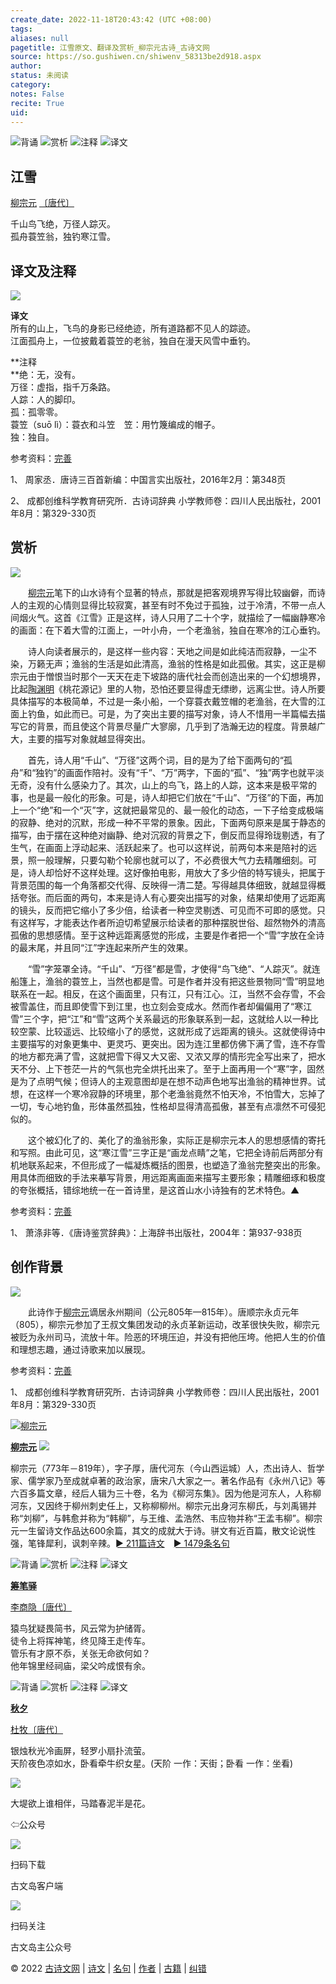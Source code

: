 ```yaml
---
create_date: 2022-11-18T20:43:42 (UTC +08:00)
tags: 
aliases: null
pagetitle: 江雪原文、翻译及赏析_柳宗元古诗_古诗文网
source: https://so.gushiwen.cn/shiwenv_58313be2d918.aspx
author: 
status: 未阅读
category: 
notes: False
recite: True
uid: 
---
```


![背诵](https://song.gushiwen.cn/siteimg/bei-pic.png) ![赏析](https://song.gushiwen.cn/siteimg/shang-pic.png) ![注释](https://song.gushiwen.cn/siteimg/zhu-pic.png) ![译文](https://song.gushiwen.cn/siteimg/yi-pic.png)

## 江雪

[柳宗元](https://so.gushiwen.cn/authorv_0ba13a22799e.aspx) [〔唐代〕](https://so.gushiwen.cn/shiwens/default.aspx?cstr=%e5%94%90%e4%bb%a3)

千山鸟飞绝，万径人踪灭。  
孤舟蓑笠翁，独钓寒江雪。

## 译文及注释

![](https://song.gushiwen.cn/siteimg/speak-er.png)

**译文**  
所有的山上，飞鸟的身影已经绝迹，所有道路都不见人的踪迹。  
江面孤舟上，一位披戴着蓑笠的老翁，独自在漫天风雪中垂钓。

**注释  
**绝：无，没有。  
万径：虚指，指千万条路。  
人踪：人的脚印。  
孤：孤零零。  
蓑笠（suō lì）：蓑衣和斗笠　笠：用竹篾编成的帽子。  
独：独自。

参考资料：[完善](https://so.gushiwen.cn/jiucuo.aspx?u=%e7%bf%bb%e8%af%91697%e3%80%8a%e8%af%91%e6%96%87%e5%8f%8a%e6%b3%a8%e9%87%8a%e3%80%8b)

1、 周家丞．唐诗三百首新编：中国言实出版社，2016年2月：第348页

2、 成都创维科学教育研究所．古诗词辞典 小学教师卷：四川人民出版社，2001年8月：第329-330页

## 赏析

![](https://song.gushiwen.cn/siteimg/speak-er.png)

　　[柳宗元](https://so.gushiwen.cn/authorv_0ba13a22799e.aspx)笔下的山水诗有个显著的特点，那就是把客观境界写得比较幽僻，而诗人的主观的心情则显得比较寂寞，甚至有时不免过于孤独，过于冷清，不带一点人间烟火气。这首《江雪》正是这样，诗人只用了二十个字，就描绘了一幅幽静寒冷的画面：在下着大雪的江面上，一叶小舟，一个老渔翁，独自在寒冷的江心垂钓。

　　诗人向读者展示的，是这样一些内容：天地之间是如此纯洁而寂静，一尘不染，万籁无声；渔翁的生活是如此清高，渔翁的性格是如此孤傲。其实，这正是柳宗元由于憎恨当时那个一天天在走下坡路的唐代社会而创造出来的一个幻想境界，比起[陶渊明](https://so.gushiwen.cn/authorv_07d17f8539d7.aspx)《桃花源记》里的人物，恐怕还要显得虚无缥缈，远离尘世。诗人所要具体描写的本极简单，不过是一条小船，一个穿蓑衣戴笠帽的老渔翁，在大雪的江面上钓鱼，如此而已。可是，为了突出主要的描写对象，诗人不惜用一半篇幅去描写它的背景，而且使这个背景尽量广大寥廓，几乎到了浩瀚无边的程度。背景越广大，主要的描写对象就越显得突出。

　　首先，诗人用“千山”、“万径”这两个词，目的是为了给下面两句的“孤舟”和“独钓”的画面作陪衬。没有“千”、“万”两字，下面的“孤”、“独”两字也就平淡无奇，没有什么感染力了。其次，山上的鸟飞，路上的人踪，这本来是极平常的事，也是最一般化的形象。可是，诗人却把它们放在“千山”、“万径”的下面，再加上一个“绝”和一个“灭”字，这就把最常见的、最一般化的动态，一下子给变成极端的寂静、绝对的沉默，形成一种不平常的景象。因此，下面两句原来是属于静态的描写，由于摆在这种绝对幽静、绝对沉寂的背景之下，倒反而显得玲珑剔透，有了生气，在画面上浮动起来、活跃起来了。也可以这样说，前两句本来是陪衬的远景，照一般理解，只要勾勒个轮廓也就可以了，不必费很大气力去精雕细刻。可是，诗人却恰好不这样处理。这好像拍电影，用放大了多少倍的特写镜头，把属于背景范围的每一个角落都交代得、反映得一清二楚。写得越具体细致，就越显得概括夸张。而后面的两句，本来是诗人有心要突出描写的对象，结果却使用了远距离的镜头，反而把它缩小了多少倍，给读者一种空灵剔透、可见而不可即的感觉。只有这样写，才能表达作者所迫切希望展示给读者的那种摆脱世俗、超然物外的清高孤傲的思想感情。至于这种远距离感觉的形成，主要是作者把一个“雪”字放在全诗的最末尾，并且同“江”字连起来所产生的效果。

　　“雪”字笼罩全诗。“千山”、“万径”都是雪，才使得“鸟飞绝”、“人踪灭”。就连船篷上，渔翁的蓑笠上，当然也都是雪。可是作者并没有把这些景物同“雪”明显地联系在一起。相反，在这个画面里，只有江，只有江心。江，当然不会存雪，不会被雪盖住，而且即使雪下到江里，也立刻会变成水。然而作者却偏偏用了“寒江雪”三个字，把“江”和“雪”这两个关系最远的形象联系到一起，这就给人以一种比较空蒙、比较遥远、比较缩小了的感觉，这就形成了远距离的镜头。这就使得诗中主要描写的对象更集中、更灵巧、更突出。因为连江里都仿佛下满了雪，连不存雪的地方都充满了雪，这就把雪下得又大又密、又浓又厚的情形完全写出来了，把水天不分、上下苍茫一片的气氛也完全烘托出来了。至于上面再用一个“寒”字，固然是为了点明气候；但诗人的主观意图却是在想不动声色地写出渔翁的精神世界。试想，在这样一个寒冷寂静的环境里，那个老渔翁竟然不怕天冷，不怕雪大，忘掉了一切，专心地钓鱼，形体虽然孤独，性格却显得清高孤傲，甚至有点凛然不可侵犯似的。

　　这个被幻化了的、美化了的渔翁形象，实际正是柳宗元本人的思想感情的寄托和写照。由此可见，这“寒江雪”三字正是“画龙点睛”之笔，它把全诗前后两部分有机地联系起来，不但形成了一幅凝炼概括的图景，也塑造了渔翁完整突出的形象。用具体而细致的手法来摹写背景，用远距离画面来描写主要形象；精雕细琢和极度的夸张概括，错综地统一在一首诗里，是这首山水小诗独有的艺术特色。▲

参考资料：[完善](https://so.gushiwen.cn/jiucuo.aspx?u=%e8%b5%8f%e6%9e%90814%e3%80%8a%e8%b5%8f%e6%9e%90%e3%80%8b)

1、 萧涤非等．《唐诗鉴赏辞典》：上海辞书出版社，2004年：第937-938页

## 创作背景

![](https://song.gushiwen.cn/siteimg/speak-er.png)

　　此诗作于[柳宗元](https://so.gushiwen.cn/authorv_0ba13a22799e.aspx)谪居永州期间（公元805年—815年）。唐顺宗永贞元年（805），柳宗元参加了王叔文集团发动的永贞革新运动，改革很快失败，柳宗元被贬为永州司马，流放十年。险恶的环境压迫，并没有把他压垮。他把人生的价值和理想志趣，通过诗歌来加以展现。

参考资料：[完善](https://so.gushiwen.cn/jiucuo.aspx?u=%e8%b5%8f%e6%9e%9020990%e3%80%8a%e5%88%9b%e4%bd%9c%e8%83%8c%e6%99%af%e3%80%8b)

1、 成都创维科学教育研究所．古诗词辞典 小学教师卷：四川人民出版社，2001年8月：第329-330页

[![柳宗元](https://song.gushiwen.cn/authorImg/liuzongyuan.jpg)](https://so.gushiwen.cn/authorv_0ba13a22799e.aspx)

[**柳宗元**](https://so.gushiwen.cn/authorv_0ba13a22799e.aspx) ![](https://song.gushiwen.cn/siteimg/speak-er.png)

柳宗元（773年－819年），字子厚，唐代河东（今山西运城）人，杰出诗人、哲学家、儒学家乃至成就卓著的政治家，唐宋八大家之一。著名作品有《永州八记》等六百多篇文章，经后人辑为三十卷，名为《柳河东集》。因为他是河东人，人称柳河东，又因终于柳州刺史任上，又称柳柳州。柳宗元出身河东柳氏，与刘禹锡并称“刘柳”，与韩愈并称为“韩柳”，与王维、孟浩然、韦应物并称“王孟韦柳”。柳宗元一生留诗文作品达600余篇，其文的成就大于诗。骈文有近百篇，散文论说性强，笔锋犀利，讽刺辛辣。[► 211篇诗文](https://so.gushiwen.cn/shiwens/default.aspx?astr=%e6%9f%b3%e5%ae%97%e5%85%83)　[► 1479条名句](https://so.gushiwen.cn/mingjus/default.aspx?astr=%e6%9f%b3%e5%ae%97%e5%85%83)

![背诵](https://song.gushiwen.cn/siteimg/bei-pic.png) ![赏析](https://song.gushiwen.cn/siteimg/shang-pic.png) ![注释](https://song.gushiwen.cn/siteimg/zhu-pic.png) ![译文](https://song.gushiwen.cn/siteimg/yi-pic.png)

[**筹笔驿**](https://so.gushiwen.cn/shiwenv_1c83ec8bc760.aspx)

[李商隐](https://so.gushiwen.cn/authorv.aspx?name=%e6%9d%8e%e5%95%86%e9%9a%90)[〔唐代〕](https://so.gushiwen.cn/shiwens/default.aspx?cstr=%e5%94%90%e4%bb%a3)

猿鸟犹疑畏简书，风云常为护储胥。  
徒令上将挥神笔，终见降王走传车。  
管乐有才原不忝，关张无命欲何如？  
他年锦里经祠庙，梁父吟成恨有余。

![背诵](https://song.gushiwen.cn/siteimg/bei-pic.png) ![赏析](https://song.gushiwen.cn/siteimg/shang-pic.png) ![注释](https://song.gushiwen.cn/siteimg/zhu-pic.png) ![译文](https://song.gushiwen.cn/siteimg/yi-pic.png)

[**秋夕**](https://so.gushiwen.cn/shiwenv_bbe4155bdc90.aspx)

[杜牧](https://so.gushiwen.cn/authorv.aspx?name=%e6%9d%9c%e7%89%a7)[〔唐代〕](https://so.gushiwen.cn/shiwens/default.aspx?cstr=%e5%94%90%e4%bb%a3)

银烛秋光冷画屏，轻罗小扇扑流萤。  
天阶夜色凉如水，卧看牵牛织女星。(天阶 一作：天街；卧看 一作：坐看)

![](https://song.gushiwen.cn/siteimg/app/erma_guwendao.png)

大堤欲上谁相伴，马踏春泥半是花。

⇦公众号

![](https://song.gushiwen.cn/siteimg/app/appdownGwd2021.png)

扫码下载

古文岛客户端

![](https://song.gushiwen.cn/siteimg/app/erma_guwendao.png)

扫码关注

古文岛主公众号

© 2022 [古诗文网](https://www.gushiwen.cn/) | [诗文](https://so.gushiwen.cn/shiwens/) | [名句](https://so.gushiwen.cn/mingjus/) | [作者](https://so.gushiwen.cn/authors/) | [古籍](https://so.gushiwen.cn/guwen/) | [纠错](https://so.gushiwen.cn/jiucuo.aspx?u=)
